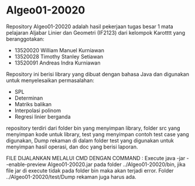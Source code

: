 # Algeo01-20020
Repository Algeo01-20020 adalah hasil pekerjaan tugas besar 1 mata pelajaran Aljabar Linier dan Geometri (IF2123) dari kelompok Karotttt yang beranggotakan:
- 13520020 William Manuel Kurniawan
- 13520028 Timothy Stanley Setiawan
- 13520091 Andreas Indra Kurniawan

Repository ini berisi library yang dibuat dengan bahasa Java dan digunakan untuk menyelesaikan permasalahan:
- SPL
- Determinan
- Matriks balikan
- Interpolasi polinom
- Regresi linier berganda

repository terdiri dari folder bin yang menyimpan library, folder src yang menyimpan kode untuk library, test yang menyimpan contoh test case yang digunakan, Dump rekaman di dalam folder test yang digunakan untuk menyimpan hasil operasi, dan doc yang berisi laporan.

FILE DIJALANKAN MELALUI CMD DENGAN COMMAND :
Execute java -jar --enable-preview Algeo01-20020.jar pada folder ../Algeo01-20020/bin, jika file jar di execute tidak pada folder bin maka akan terjadi error. Folder ../Algeo01-20020/test/Dump rekaman juga harus ada.